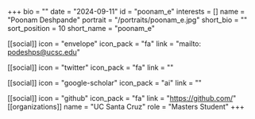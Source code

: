 +++
bio = "" 
date = "2024-09-11" 
id = "poonam_e" 
interests = [] 
name = "Poonam Deshpande" 
portrait = "/portraits/poonam_e.jpg" 
short_bio = "" 
sort_position = 10
 short_name = "poonam_e" 

[[social]] 
    icon = "envelope" 
    icon_pack = "fa" 
    link = "mailto: podeshps@ucsc.edu"

 [[social]] 
    icon = "twitter" 
    icon_pack = "fa" 
    link = "" 

[[social]] 
    icon = "google-scholar" 
    icon_pack = "ai" 
    link = "" 

[[social]] 
    icon = "github" 
    icon_pack = "fa" 
    link = "https://github.com/" 
[[organizations]] 
     name = "UC Santa Cruz" 
      role = "Masters Student" 
+++